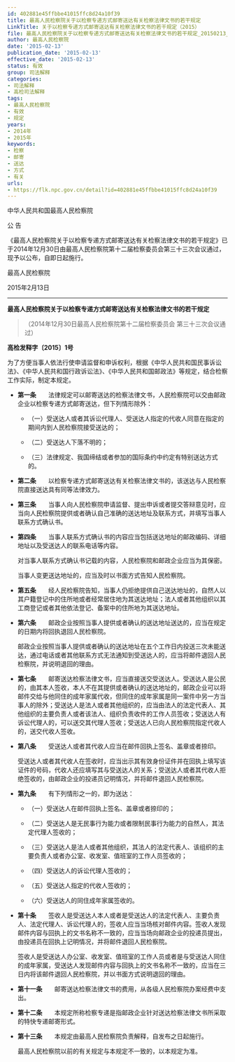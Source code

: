 ```yaml
---
id: 402881e45ffbbe41015ffc8d24a10f39
title: 最高人民检察院关于以检察专递方式邮寄送达有关检察法律文书的若干规定
LinkTitle: 关于以检察专递方式邮寄送达有关检察法律文书的若干规定（2015）
file: 最高人民检察院关于以检察专递方式邮寄送达有关检察法律文书的若干规定_20150213_402881e45ffbbe41015ffc8d24a10f39.docx
author: 最高人民检察院
date: '2015-02-13'
publication_date: '2015-02-13'
effective_date: '2015-02-13'
status: 有效
group: 司法解释
categories:
- 司法解释
- 高检司法解释
tags:
- 最高人民检察院
- 有效
- 规定
years:
- 2014年
- 2015年
keywords:
- 检察
- 邮寄
- 送达
- 方式
- 有关
urls:
- https://flk.npc.gov.cn/detail?id=402881e45ffbbe41015ffc8d24a10f39
---
```


中华人民共和国最高人民检察院

公 告

《最高人民检察院关于以检察专递方式邮寄送达有关检察法律文书的若干规定》已于2014年12月30日由最高人民检察院第十二届检察委员会第三十三次会议通过，现予以公布，自即日起施行。

最高人民检察院

2015年2月13日

---

**最高人民检察院关于以检察专递方式邮寄送达有关检察法律文书的若干规定**

> （2014年12月30日最高人民检察院第十二届检察委员会
> 第三十三次会议通过）

**高检发释字〔2015〕1号**

为了方便当事人依法行使申请监督和申诉权利，根据《中华人民共和国民事诉讼法》、《中华人民共和国行政诉讼法》、《中华人民共和国邮政法》等规定，结合检察工作实际，制定本规定。

- **第一条**　　法律规定可以邮寄送达的检察法律文书，人民检察院可以交由邮政企业以检察专递方式邮寄送达，但下列情形除外：

  - （一）受送达人或者其诉讼代理人、受送达人指定的代收人同意在指定的期间内到人民检察院接受送达的；

  - （二）受送达人下落不明的；

  - （三）法律规定、我国缔结或者参加的国际条约中约定有特别送达方式的。

- **第二条**　　以检察专递方式邮寄送达有关检察法律文书的，该送达与人民检察院直接送达具有同等法律效力。

- **第三条**　　当事人向人民检察院申请监督、提出申诉或者提交答辩意见时，应当向人民检察院提供或者确认自己准确的送达地址及联系方式，并填写当事人联系方式确认书。

- **第四条**　　当事人联系方式确认书的内容应当包括送达地址的邮政编码、详细地址以及受送达人的联系电话等内容。

  对当事人联系方式确认书记载的内容，人民检察院和邮政企业应当为其保密。

  当事人变更送达地址的，应当及时以书面方式告知人民检察院。

- **第五条**　　经人民检察院告知，当事人仍拒绝提供自己送达地址的，自然人以其户籍登记中的住所地或者经常居住地为其送达地址；法人或者其他组织以其工商登记或者其他依法登记、备案中的住所地为其送达地址。

- **第六条**　　邮政企业按照当事人提供或者确认的送达地址送达的，应当在规定的日期内将回执退回人民检察院。

  邮政企业按照当事人提供或者确认的送达地址在五个工作日内投送三次未能送达，通过电话或者其他联系方式无法通知到受送达人的，应当将邮件退回人民检察院，并说明退回的理由。

- **第七条**　　邮寄送达检察法律文书，应当直接送交受送达人。受送达人是公民的，由其本人签收，本人不在其提供或者确认的送达地址的，邮政企业可以将邮件交给与他同住的成年家属代收，但同住的成年家属是同一案件中另一方当事人的除外；受送达人是法人或者其他组织的，应当由法人的法定代表人、其他组织的主要负责人或者该法人、组织负责收件的工作人员签收；受送达人有诉讼代理人的，可以送交其代理人签收；受送达人已向人民检察院指定代收人的，送交代收人签收。

- **第八条**　　受送达人或者其代收人应当在邮件回执上签名、盖章或者捺印。

  受送达人或者其代收人在签收时，应当出示其有效身份证件并在回执上填写该证件的号码，代收人还应填写其与受送达人的关系；受送达人或者其代收人拒绝签收的，由邮政企业的投递员记明情况，并将邮件退回人民检察院。

- **第九条**　　有下列情形之一的，即为送达：

  - （一）受送达人在邮件回执上签名、盖章或者捺印的；

  - （二）受送达人是无民事行为能力或者限制民事行为能力的自然人，其法定代理人签收的；

  - （三）受送达人是法人或者其他组织，其法人的法定代表人、该组织的主要负责人或者办公室、收发室、值班室的工作人员签收的；

  - （四）受送达人的诉讼代理人签收的；

  - （五）受送达人指定的代收人签收的；

  - （六）受送达人的同住成年家属签收的。

- **第十条**　　签收人是受送达人本人或者是受送达人的法定代表人、主要负责人、法定代理人、诉讼代理人的，签收人应当当场核对邮件内容。签收人发现邮件内容与回执上的文书名称不一致的，应当当场向邮政企业的投递员提出，由投递员在回执上记明情况，并将邮件退回人民检察院。

  签收人是受送达人办公室、收发室、值班室的工作人员或者是与受送达人同住的成年家属，受送达人发现邮件内容与回执上的文书名称不一致的，应当在三日内将该邮件退回人民检察院，并以书面方式说明退回的理由。

- **第十一条**　　邮寄送达检察法律文书的费用，从各级人民检察院办案经费中支出。

- **第十二条**　　本规定所称检察专递是指邮政企业针对送达检察法律文书所采取的特快专递邮寄形式。

- **第十三条**　　本规定由最高人民检察院负责解释，自发布之日起施行。

  最高人民检察院以前的有关规定与本规定不一致的，以本规定为准。
